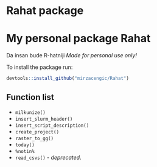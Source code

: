 
<!-- README.md is generated from README.Rmd. Please edit that file -->
<!-- output: rmarkdown::github_document -->
<!-- output: html_notebook -->
Rahat package
=============

My personal package Rahat
=========================

Da insan bude R-hatniji *Made for personal use only!*

To install the package run:

``` r
devtools::install_github("mirzacengic/Rahat")
```

Function list
-------------

-   `milkunize()`
-   `insert_slurm_header()`
-   `insert_script_description()`
-   `create_project()`
-   `raster_to_gg()`
-   `today()`
-   `%notin%`
-   `read_csvs()` - *deprecated*.
